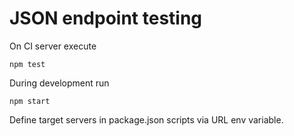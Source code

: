 # JSON endpoint testing 

On CI server execute

    npm test

During development run

    npm start

Define target servers in package.json scripts via URL env variable.
